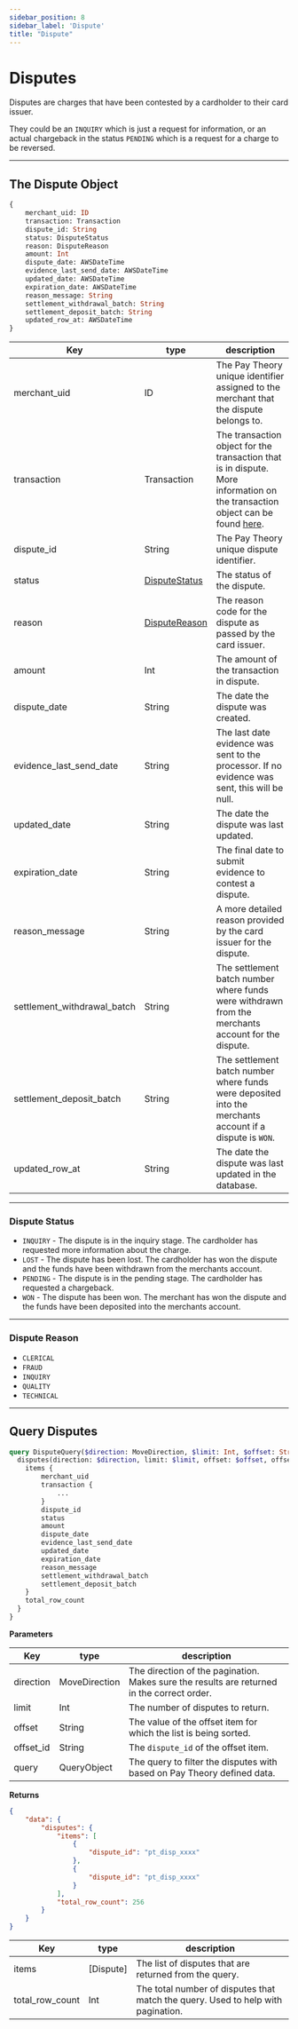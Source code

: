 ```yaml
---
sidebar_position: 8
sidebar_label: 'Dispute'
title: "Dispute"
---
```


# Disputes

Disputes are charges that have been contested by a cardholder to their card issuer.

They could be an `INQUIRY` which is just a request for information, or an actual chargeback in the status `PENDING` which is a request for a charge to be reversed.

***
## The Dispute Object

```graphql
{
    merchant_uid: ID
    transaction: Transaction
    dispute_id: String
    status: DisputeStatus
    reason: DisputeReason
    amount: Int
    dispute_date: AWSDateTime
    evidence_last_send_date: AWSDateTime
    updated_date: AWSDateTime
    expiration_date: AWSDateTime
    reason_message: String
    settlement_withdrawal_batch: String
    settlement_deposit_batch: String
    updated_row_at: AWSDateTime
}
```

|Key                | type                             | description                                                                                                                                 |
|-------------------|----------------------------------|---------------------------------------------------------------------------------------------------------------------------------------------|     
|merchant_uid       | ID                               | The Pay Theory unique identifier assigned to the merchant that the dispute belongs to.                                                      |
|transaction        | Transaction                      | The transaction object for the transaction that is in dispute. More information on the transaction object can be found [here](transaction). |
|dispute_id         | String                           | The Pay Theory unique dispute identifier.                                                                                                   |
|status             | [DisputeStatus](#dispute-status) | The status of the dispute.                                                                                                                  |
|reason             | [DisputeReason](#dispute-reason) | The reason code for the dispute as passed by the card issuer.                                                                               |
|amount             | Int                              | The amount of the transaction in dispute.                                                                                                   |
|dispute_date       | String                           | The date the dispute was created.                                                                                                           |
|evidence_last_send_date| String                           | The last date evidence was sent to the processor. If no evidence was sent, this will be null.                                               |
|updated_date       | String                           | The date the dispute was last updated.                                                                                                      |
|expiration_date    | String                           | The final date to submit evidence to contest a dispute.                                                                                     |
|reason_message     | String                           | A more detailed reason provided by the card issuer for the dispute.                                                                         |
|settlement_withdrawal_batch| String                           | The settlement batch number where funds were withdrawn from the merchants account for the dispute.                                          |
|settlement_deposit_batch| String                           | The settlement batch number where funds were deposited into the merchants account if a dispute is `WON`.                                    |
|updated_row_at     | String                           | The date the dispute was last updated in the database.                                                                                      |

***
### Dispute Status

- `INQUIRY` - The dispute is in the inquiry stage. The cardholder has requested more information about the charge.
- `LOST` - The dispute has been lost. The cardholder has won the dispute and the funds have been withdrawn from the merchants account.
- `PENDING` - The dispute is in the pending stage. The cardholder has requested a chargeback.
- `WON` - The dispute has been won. The merchant has won the dispute and the funds have been deposited into the merchants account.

***
### Dispute Reason

- `CLERICAL`
- `FRAUD` 
- `INQUIRY`
- `QUALITY`
- `TECHNICAL` 

***
## Query Disputes

```graphql
query DisputeQuery($direction: MoveDirection, $limit: Int, $offset: String, $offset_id: String, $query: SqlQuery) {
  disputes(direction: $direction, limit: $limit, offset: $offset, offset_id: $offset_id, query: $query) {
    items {
        merchant_uid
        transaction {
            ...
        }
        dispute_id
        status
        amount
        dispute_date
        evidence_last_send_date
        updated_date
        expiration_date
        reason_message
        settlement_withdrawal_batch
        settlement_deposit_batch
    }
    total_row_count
  }
}
```

**Parameters**

|Key                |type         |       description                     |
|-------------------|-------------|---------------------------------------|     
|direction          |MoveDirection|The direction of the pagination. Makes sure the results are returned in the correct order.|
|limit              |Int          |The number of disputes to return.|
|offset             |String       |The value of the offset item for which the list is being sorted.|
|offset_id          |String       |The `dispute_id` of the offset item.|
|query              |QueryObject  |The query to filter the disputes with based on Pay Theory defined data.|


**Returns**
```json
{
    "data": {
        "disputes": {
            "items": [
                {
                    "dispute_id": "pt_disp_xxxx"
                },
                {
                    "dispute_id": "pt_disp_xxxx"
                }
            ],
            "total_row_count": 256
        }
    }
}
```
|Key                |type         |       description                     |
|-------------------|-------------|---------------------------------------|     
|items              |[Dispute]    |The list of disputes that are returned from the query.|
|total_row_count    |Int          |The total number of disputes that match the query. Used to help with pagination.|